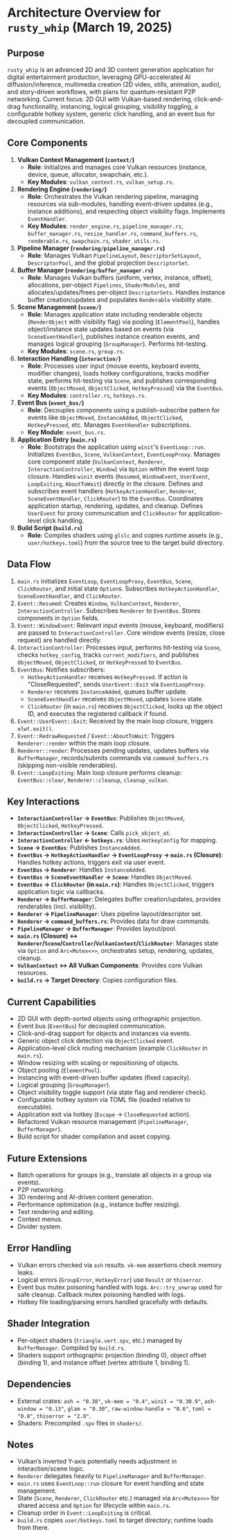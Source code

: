 # Architecture Overview for `rusty_whip` (March 19, 2025)

## Purpose
`rusty_whip` is an advanced 2D and 3D content generation application for digital entertainment production, leveraging GPU-accelerated AI diffusion/inference, multimedia creation (2D video, stills, animation, audio), and story-driven workflows, with plans for quantum-resistant P2P networking. Current focus: 2D GUI with Vulkan-based rendering, click-and-drag functionality, instancing, logical grouping, visibility toggling, a configurable hotkey system, generic click handling, and an event bus for decoupled communication.

## Core Components
1.  **Vulkan Context Management (`context/`)**
    *   **Role**: Initializes and manages core Vulkan resources (instance, device, queue, allocator, swapchain, etc.).
    *   **Key Modules**: `vulkan_context.rs`, `vulkan_setup.rs`.
2.  **Rendering Engine (`rendering/`)**
    *   **Role**: Orchestrates the Vulkan rendering pipeline, managing resources via sub-modules, handling event-driven updates (e.g., instance additions), and respecting object visibility flags. Implements `EventHandler`.
    *   **Key Modules**: `render_engine.rs`, `pipeline_manager.rs`, `buffer_manager.rs`, `resize_handler.rs`, `command_buffers.rs`, `renderable.rs`, `swapchain.rs`, `shader_utils.rs`.
3.  **Pipeline Manager (`rendering/pipeline_manager.rs`)**
    *   **Role**: Manages Vulkan `PipelineLayout`, `DescriptorSetLayout`, `DescriptorPool`, and the global projection `DescriptorSet`.
4.  **Buffer Manager (`rendering/buffer_manager.rs`)**
    *   **Role**: Manages Vulkan buffers (uniform, vertex, instance, offset), allocations, per-object `Pipelines`, `ShaderModules`, and allocates/updates/frees per-object `DescriptorSets`. Handles instance buffer creation/updates and populates `Renderable` visibility state.
5.  **Scene Management (`scene/`)**
    *   **Role**: Manages application state including renderable objects (`RenderObject` with visibility flag) via pooling (`ElementPool`), handles object/instance state updates based on events (via `SceneEventHandler`), publishes instance creation events, and manages logical grouping (`GroupManager`). Performs hit-testing.
    *   **Key Modules**: `scene.rs`, `group.rs`.
6.  **Interaction Handling (`interaction/`)**
    *   **Role**: Processes user input (mouse events, keyboard events, modifier changes), loads hotkey configurations, tracks modifier state, performs hit-testing via `Scene`, and publishes corresponding events (`ObjectMoved`, `ObjectClicked`, `HotkeyPressed`) via the `EventBus`.
    *   **Key Modules**: `controller.rs`, `hotkeys.rs`.
7.  **Event Bus (`event_bus/`)**
    *   **Role**: Decouples components using a publish-subscribe pattern for events like `ObjectMoved`, `InstanceAdded`, `ObjectClicked`, `HotkeyPressed`, etc. Manages `EventHandler` subscriptions.
    *   **Key Module**: `event_bus.rs`.
8.  **Application Entry (`main.rs`)**
    *   **Role**: Bootstraps the application using `winit`'s `EventLoop::run`. Initializes `EventBus`, `Scene`, `VulkanContext`, `EventLoopProxy`. Manages core component state (`VulkanContext`, `Renderer`, `InteractionController`, `Window`) via `Option` within the event loop closure. Handles `winit` events (`Resumed`, `WindowEvent`, `UserEvent`, `LoopExiting`, `AboutToWait`) directly in the closure. Defines and subscribes event handlers (`HotkeyActionHandler`, `Renderer`, `SceneEventHandler`, `ClickRouter`) to the `EventBus`. Coordinates application startup, rendering, updates, and cleanup. Defines `UserEvent` for proxy communication and `ClickRouter` for application-level click handling.
9.  **Build Script (`build.rs`)**
    *   **Role**: Compiles shaders using `glslc` and copies runtime assets (e.g., `user/hotkeys.toml`) from the source tree to the target build directory.

## Data Flow
1.  `main.rs` initializes `EventLoop`, `EventLoopProxy`, `EventBus`, `Scene`, `ClickRouter`, and initial state `Option`s. Subscribes `HotkeyActionHandler`, `SceneEventHandler`, and `ClickRouter`.
2.  `Event::Resumed`: Creates `Window`, `VulkanContext`, `Renderer`, `InteractionController`. Subscribes `Renderer` to `EventBus`. Stores components in `Option` fields.
3.  `Event::WindowEvent`: Relevant input events (mouse, keyboard, modifiers) are passed to `InteractionController`. Core window events (resize, close request) are handled directly.
4.  `InteractionController`: Processes input, performs hit-testing via `Scene`, checks `hotkey_config`, tracks `current_modifiers`, and publishes `ObjectMoved`, `ObjectClicked`, or `HotkeyPressed` to `EventBus`.
5.  `EventBus`: Notifies subscribers:
    *   `HotkeyActionHandler` receives `HotkeyPressed`. If action is "CloseRequested", sends `UserEvent::Exit` via `EventLoopProxy`.
    *   `Renderer` receives `InstanceAdded`, queues buffer update.
    *   `SceneEventHandler` receives `ObjectMoved`, updates `Scene` state.
    *   `ClickRouter` (in `main.rs`) receives `ObjectClicked`, looks up the object ID, and executes the registered callback if found.
6.  `Event::UserEvent::Exit`: Received by the main loop closure, triggers `elwt.exit()`.
7.  `Event::RedrawRequested` / `Event::AboutToWait`: Triggers `Renderer::render` within the main loop closure.
8.  `Renderer::render`: Processes pending updates, updates buffers via `BufferManager`, records/submits commands via `command_buffers.rs` (skipping non-visible renderables).
9.  `Event::LoopExiting`: Main loop closure performs cleanup: `EventBus::clear`, `Renderer::cleanup`, `cleanup_vulkan`.

## Key Interactions
- **`InteractionController` -> `EventBus`**: Publishes `ObjectMoved`, `ObjectClicked`, `HotkeyPressed`.
- **`InteractionController` -> `Scene`**: Calls `pick_object_at`.
- **`InteractionController` <- `hotkeys.rs`**: Uses `HotkeyConfig` for mapping.
- **`Scene` -> `EventBus`**: Publishes `InstanceAdded`.
- **`EventBus` -> `HotkeyActionHandler` -> `EventLoopProxy` -> `main.rs` (Closure)**: Handles hotkey actions, triggers exit via user event.
- **`EventBus` -> `Renderer`**: Handles `InstanceAdded`.
- **`EventBus` -> `SceneEventHandler` -> `Scene`**: Handles `ObjectMoved`.
- **`EventBus` -> `ClickRouter` (in `main.rs`)**: Handles `ObjectClicked`, triggers application logic via callbacks.
- **`Renderer` -> `BufferManager`**: Delegates buffer creation/updates, provides renderables (incl. visibility).
- **`Renderer` -> `PipelineManager`**: Uses pipeline layout/descriptor set.
- **`Renderer` -> `command_buffers.rs`**: Provides data for draw commands.
- **`PipelineManager` -> `BufferManager`**: Provides layout/pool.
- **`main.rs` (Closure) <-> `Renderer`/`Scene`/`Controller`/`VulkanContext`/`ClickRouter`**: Manages state via `Option` and `Arc<Mutex<>>`, orchestrates setup, rendering, updates, cleanup.
- **`VulkanContext` <-> All Vulkan Components**: Provides core Vulkan resources.
- **`build.rs` -> Target Directory**: Copies configuration files.

## Current Capabilities
- 2D GUI with depth-sorted objects using orthographic projection.
- Event bus (`EventBus`) for decoupled communication.
- Click-and-drag support for objects and instances via events.
- Generic object click detection via `ObjectClicked` event.
- Application-level click routing mechanism (example `ClickRouter` in `main.rs`).
- Window resizing with scaling or repositioning of objects.
- Object pooling (`ElementPool`).
- Instancing with event-driven buffer updates (fixed capacity).
- Logical grouping (`GroupManager`).
- Object visibility toggle support (via state flag and renderer check).
- Configurable hotkey system via TOML file (loaded relative to executable).
- Application exit via hotkey (`Escape` -> `CloseRequested` action).
- Refactored Vulkan resource management (`PipelineManager`, `BufferManager`).
- Build script for shader compilation and asset copying.

## Future Extensions
- Batch operations for groups (e.g., translate all objects in a group via events).
- P2P networking.
- 3D rendering and AI-driven content generation.
- Performance optimization (e.g., instance buffer resizing).
- Text rendering and editing.
- Context menus.
- Divider system.

## Error Handling
- Vulkan errors checked via `ash` results. `vk-mem` assertions check memory leaks.
- Logical errors (`GroupError`, `HotkeyError`) use `Result` or `thiserror`.
- Event bus mutex poisoning handled with logs. `Arc::try_unwrap` used for safe cleanup. Callback mutex poisoning handled with logs.
- Hotkey file loading/parsing errors handled gracefully with defaults.

## Shader Integration
- Per-object shaders (`triangle.vert.spv`, etc.) managed by `BufferManager`. Compiled by `build.rs`.
- Shaders support orthographic projection (binding 0), object offset (binding 1), and instance offset (vertex attribute 1, binding 1).

## Dependencies
- External crates: `ash = "0.38"`, `vk-mem = "0.4"`, `winit = "0.30.9"`, `ash-window = "0.13"`, `glam = "0.30"`, `raw-window-handle = "0.6"`, `toml = "0.8"`, `thiserror = "2.0"`.
- Shaders: Precompiled `.spv` files in `shaders/`.

## Notes
- Vulkan’s inverted Y-axis potentially needs adjustment in interaction/scene logic.
- `Renderer` delegates heavily to `PipelineManager` and `BufferManager`.
- `main.rs` uses `EventLoop::run` closure for event handling and state management.
- State (`Scene`, `Renderer`, `ClickRouter` etc.) managed via `Arc<Mutex<>>` for shared access and `Option` for lifecycle within `main.rs`.
- Cleanup order in `Event::LoopExiting` is critical.
- `build.rs` copies `user/hotkeys.toml` to target directory; runtime loads from there.